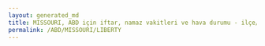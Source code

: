 ```yaml
---
layout: generated_md
title: MISSOURI, ABD için iftar, namaz vakitleri ve hava durumu - ilçe/eyalet seç
permalink: /ABD/MISSOURI/LIBERTY 
---
```


<script type="text/javascript">
  var country = ABD;
  var city = MISSOURI;
  var state = LIBERTY ;
  var lat = 72;
  var lon = 21;
</script>
